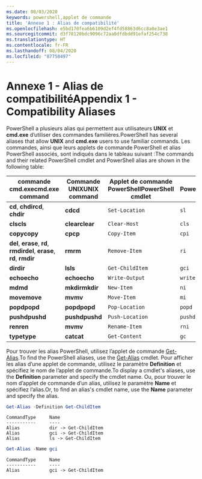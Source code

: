 ```yaml
---
ms.date: 08/03/2020
keywords: powershell,applet de commande
title: 'Annexe 1 : Alias de compatibilité'
ms.openlocfilehash: e5bd170fea6b6109d2ef4fd58863d6cc8a0e3ae1
ms.sourcegitcommit: d3f78120bdc9096c72aa0dfdbdd91efaf254c738
ms.translationtype: HT
ms.contentlocale: fr-FR
ms.lasthandoff: 08/04/2020
ms.locfileid: "87758497"
---
```

# <a name="appendix-1---compatibility-aliases"></a><span data-ttu-id="74fb2-103">Annexe 1 - Alias de compatibilité</span><span class="sxs-lookup"><span data-stu-id="74fb2-103">Appendix 1 - Compatibility Aliases</span></span>

<span data-ttu-id="74fb2-104">PowerShell a plusieurs alias qui permettent aux utilisateurs **UNIX** et **cmd.exe** d’utiliser des commandes familières.</span><span class="sxs-lookup"><span data-stu-id="74fb2-104">PowerShell has several aliases that allow **UNIX** and **cmd.exe** users to use familiar commands.</span></span>
<span data-ttu-id="74fb2-105">Les commandes, ainsi que leurs applets de commande PowerShell et alias PowerShell associés, sont indiqués dans le tableau suivant :</span><span class="sxs-lookup"><span data-stu-id="74fb2-105">The commands and their related PowerShell cmdlet and PowerShell alias are shown in the following table:</span></span>

|            <span data-ttu-id="74fb2-106">commande cmd.exe</span><span class="sxs-lookup"><span data-stu-id="74fb2-106">cmd.exe command</span></span>            | <span data-ttu-id="74fb2-107">Commande UNIX</span><span class="sxs-lookup"><span data-stu-id="74fb2-107">UNIX command</span></span> | <span data-ttu-id="74fb2-108">Applet de commande PowerShell</span><span class="sxs-lookup"><span data-stu-id="74fb2-108">PowerShell cmdlet</span></span> | <span data-ttu-id="74fb2-109">Alias PowerShell</span><span class="sxs-lookup"><span data-stu-id="74fb2-109">PowerShell alias</span></span> |
| ------------------------------------- | ------------ | ----------------- | ---------------- |
| <span data-ttu-id="74fb2-110">**cd**, **chdir**</span><span class="sxs-lookup"><span data-stu-id="74fb2-110">**cd**, **chdir**</span></span>                     | <span data-ttu-id="74fb2-111">**cd**</span><span class="sxs-lookup"><span data-stu-id="74fb2-111">**cd**</span></span>       | `Set-Location`    | `sl`             |
| <span data-ttu-id="74fb2-112">**cls**</span><span class="sxs-lookup"><span data-stu-id="74fb2-112">**cls**</span></span>                               | <span data-ttu-id="74fb2-113">**clear**</span><span class="sxs-lookup"><span data-stu-id="74fb2-113">**clear**</span></span>    | `Clear-Host`      | `cls`            |
| <span data-ttu-id="74fb2-114">**copy**</span><span class="sxs-lookup"><span data-stu-id="74fb2-114">**copy**</span></span>                              | <span data-ttu-id="74fb2-115">**cp**</span><span class="sxs-lookup"><span data-stu-id="74fb2-115">**cp**</span></span>       | `Copy-Item`       | `cpi`            |
| <span data-ttu-id="74fb2-116">**del**, **erase**, **rd**, **rmdir**</span><span class="sxs-lookup"><span data-stu-id="74fb2-116">**del**, **erase**, **rd**, **rmdir**</span></span> | <span data-ttu-id="74fb2-117">**rm**</span><span class="sxs-lookup"><span data-stu-id="74fb2-117">**rm**</span></span>       | `Remove-Item`     | `ri`             |
| <span data-ttu-id="74fb2-118">**dir**</span><span class="sxs-lookup"><span data-stu-id="74fb2-118">**dir**</span></span>                               | <span data-ttu-id="74fb2-119">**ls**</span><span class="sxs-lookup"><span data-stu-id="74fb2-119">**ls**</span></span>       | `Get-ChildItem`   | `gci`            |
| <span data-ttu-id="74fb2-120">**echo**</span><span class="sxs-lookup"><span data-stu-id="74fb2-120">**echo**</span></span>                              | <span data-ttu-id="74fb2-121">**echo**</span><span class="sxs-lookup"><span data-stu-id="74fb2-121">**echo**</span></span>     | `Write-Output`    | `write`          |
| <span data-ttu-id="74fb2-122">**md**</span><span class="sxs-lookup"><span data-stu-id="74fb2-122">**md**</span></span>                                | <span data-ttu-id="74fb2-123">**mkdir**</span><span class="sxs-lookup"><span data-stu-id="74fb2-123">**mkdir**</span></span>    | `New-Item`        | `ni`             |
| <span data-ttu-id="74fb2-124">**move**</span><span class="sxs-lookup"><span data-stu-id="74fb2-124">**move**</span></span>                              | <span data-ttu-id="74fb2-125">**mv**</span><span class="sxs-lookup"><span data-stu-id="74fb2-125">**mv**</span></span>       | `Move-Item`       | `mi`             |
| <span data-ttu-id="74fb2-126">**popd**</span><span class="sxs-lookup"><span data-stu-id="74fb2-126">**popd**</span></span>                              | <span data-ttu-id="74fb2-127">**popd**</span><span class="sxs-lookup"><span data-stu-id="74fb2-127">**popd**</span></span>     | `Pop-Location`    | `popd`           |
| <span data-ttu-id="74fb2-128">**pushd**</span><span class="sxs-lookup"><span data-stu-id="74fb2-128">**pushd**</span></span>                             | <span data-ttu-id="74fb2-129">**pushd**</span><span class="sxs-lookup"><span data-stu-id="74fb2-129">**pushd**</span></span>    | `Push-Location`   | `pushd`          |
| <span data-ttu-id="74fb2-130">**ren**</span><span class="sxs-lookup"><span data-stu-id="74fb2-130">**ren**</span></span>                               | <span data-ttu-id="74fb2-131">**mv**</span><span class="sxs-lookup"><span data-stu-id="74fb2-131">**mv**</span></span>       | `Rename-Item`     | `rni`            |
| <span data-ttu-id="74fb2-132">**type**</span><span class="sxs-lookup"><span data-stu-id="74fb2-132">**type**</span></span>                              | <span data-ttu-id="74fb2-133">**cat**</span><span class="sxs-lookup"><span data-stu-id="74fb2-133">**cat**</span></span>      | `Get-Content`     | `gc`             |

<span data-ttu-id="74fb2-134">Pour trouver les alias PowerShell, utilisez l’applet de commande [Get-Alias](xref:Microsoft.PowerShell.Utility.Get-Alias).</span><span class="sxs-lookup"><span data-stu-id="74fb2-134">To find the PowerShell aliases, use the [Get-Alias](xref:Microsoft.PowerShell.Utility.Get-Alias) cmdlet.</span></span> <span data-ttu-id="74fb2-135">Pour afficher les alias d’une applet de commande, utilisez le paramètre **Definition** et spécifiez le nom de l’applet de commande.</span><span class="sxs-lookup"><span data-stu-id="74fb2-135">To display a cmdlet's aliases, use the **Definition** parameter and specify the cmdlet name.</span></span>
<span data-ttu-id="74fb2-136">Ou, pour trouver le nom d’applet de commande d’un alias, utilisez le paramètre **Name** et spécifiez l’alias.</span><span class="sxs-lookup"><span data-stu-id="74fb2-136">Or, to find an alias's cmdlet name, use the **Name** parameter and specify the alias.</span></span>

```powershell
Get-Alias -Definition Get-ChildItem
```

```Output
CommandType     Name
-----------     ----
Alias           dir -> Get-ChildItem
Alias           gci -> Get-ChildItem
Alias           ls -> Get-ChildItem
```

```powershell
Get-Alias -Name gci
```

```Output
CommandType     Name
-----------     ----
Alias           gci -> Get-ChildItem
```
